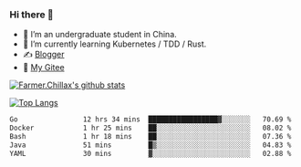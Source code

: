 ### Hi there 👋

- 🔭 I’m an undergraduate student in China.
- 🌱 I’m currently learning Kubernetes / TDD / Rust.
- ✍️ [Blogger](https://blog.farmer233.top)
- 🤔 [My Gitee](https://gitee.com/Farmer-chong)


[![Farmer.Chillax's github stats](https://github-readme-stats.vercel.app/api?username=FarmerChillax)](https://github.com/anuraghazra/github-readme-stats)

[![Top Langs](https://github-readme-stats.vercel.app/api/top-langs/?username=FarmerChillax&layout=compact&hide=html,css,javascript)](https://github.com/anuraghazra/github-readme-stats)


<a href="https://wakatime.com/@Farmer"> </a>
          <!--START_SECTION:waka-->

```txt
Go                12 hrs 34 mins  █████████████████▓░░░░░░░   70.69 %
Docker            1 hr 25 mins    ██░░░░░░░░░░░░░░░░░░░░░░░   08.02 %
Bash              1 hr 18 mins    ██░░░░░░░░░░░░░░░░░░░░░░░   07.36 %
Java              51 mins         █▒░░░░░░░░░░░░░░░░░░░░░░░   04.83 %
YAML              30 mins         ▓░░░░░░░░░░░░░░░░░░░░░░░░   02.88 %
```

<!--END_SECTION:waka-->



<!--
**Farmer-chong/Farmer-chong** is a ✨ _special_ ✨ repository because its `README.md` (this file) appears on your GitHub profile.

Here are some ideas to get you started:

- 🔭 I’m currently working on ...
- 🌱 I’m currently learning ...
- 👯 I’m looking to collaborate on ...
- 🤔 I’m looking for help with ...
- 💬 Ask me about ...
- 📫 How to reach me: ...
- 😄 Pronouns: ...
- ⚡ Fun fact: ...
-->
